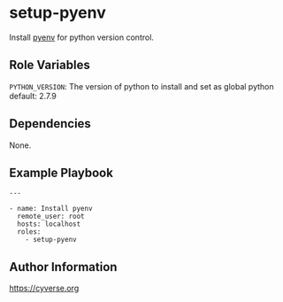 setup-pyenv
=========

Install [pyenv](https://github.com/pyenv/pyenv) for python version control.


Role Variables
--------------
`PYTHON_VERSION`: The version of python to install and set as global python
default: 2.7.9

Dependencies
------------
None.

Example Playbook
----------------

```
---

- name: Install pyenv
  remote_user: root
  hosts: localhost
  roles:
    - setup-pyenv
```

Author Information
------------------

https://cyverse.org

